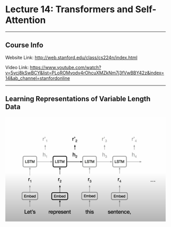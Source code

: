 # Lecture 14: Transformers and Self-Attention

<hr>

## Course Info

Website Link: http://web.stanford.edu/class/cs224n/index.html

Video Link: https://www.youtube.com/watch?v=5vcj8kSwBCY&list=PLoROMvodv4rOhcuXMZkNm7j3fVwBBY42z&index=14&ab_channel=stanfordonline

<hr>

## Learning Representations of Variable Length Data

<img src="./images/lecture14-1.JPG">